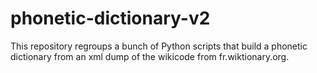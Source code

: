 # phonetic-dictionary-v2
This repository regroups a bunch of Python scripts that build a phonetic dictionary from an xml dump of the wikicode from fr.wiktionary.org.
